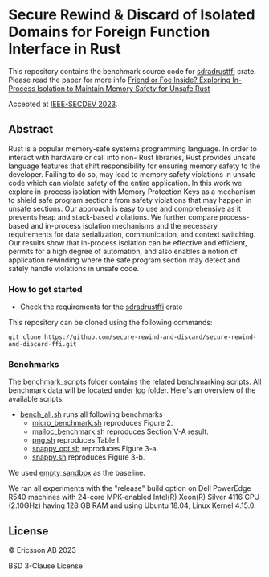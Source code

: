 # Secure Rewind & Discard of Isolated Domains for Foreign Function Interface in Rust

This repository contains the benchmark source code for [sdradrustffi](https://github.com/secure-rewind-and-discard/sdradrustffi) crate. Please read the paper for more info [Friend or Foe Inside? Exploring In-Process Isolation to Maintain Memory Safety for Unsafe Rust](https://arxiv.org/pdf/2306.08127.pdf)

Accepted at [IEEE-SECDEV 2023](https://secdev.ieee.org/2023/home). 

## Abstract

Rust is a popular memory-safe systems programming language. In order to interact with hardware or call into non- Rust libraries, Rust provides unsafe language features that shift responsibility for ensuring memory safety to the developer. Failing to do so, may lead to memory safety violations in unsafe code which can violate safety of the entire application. In this work we explore in-process isolation with Memory Protection Keys as a mechanism to shield safe program sections from safety violations that may happen in unsafe sections. Our approach is easy to use and comprehensive as it prevents heap and stack-based violations. We further compare process-based and in-process isolation mechanisms and the necessary requirements for data serialization, communication, and context switching. Our results show that in-process isolation can be effective and efficient, permits for a high degree of automation, and also enables a notion of application rewinding where the safe program section may detect and safely handle violations in unsafe code.


### How to get started

* Check the requirements for the [sdradrustffi](https://github.com/secure-rewind-and-discard/sdradrustffi.git) crate

This repository can be cloned using the following commands:
```
git clone https://github.com/secure-rewind-and-discard/secure-rewind-and-discard-ffi.git
```

### Benchmarks
The [benchmark_scripts](./benchmark_scripts/) folder contains the related benchmarking scripts. All benchmark data will be located under [log](./log) folder.  Here's an overview of the available scripts:

- [bench_all.sh](./benchmark_scripts/bench_all.sh) runs all following benchmarks
    - [micro_benchmark.sh](./benchmark_scripts/micro_benchmark.sh) reproduces Figure 2. 
    - [malloc_benchmark.sh](./benchmark_scripts/malloc_benchmark.sh) reproduces Section V-A result. 
    - [png.sh](./benchmark_scripts/png.sh) reproduces Table I. 
    - [snappy_opt.sh](./benchmark_scripts/snappy_opt.sh) reproduces Figure 3-a.
    - [snappy.sh](./benchmark_scripts/snappy.sh) reproduces Figure 3-b.


We used [empty_sandbox](./empty_sandbox/) as the baseline. 

We ran all experiments with the "release" build option on Dell PowerEdge R540 machines with 24-core MPK-enabled Intel(R) Xeon(R) Silver 4116 CPU (2.10GHz) having 128 GB RAM and using Ubuntu 18.04, Linux Kernel 4.15.0.

## License 

© Ericsson AB 2023

BSD 3-Clause License


